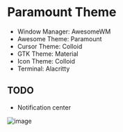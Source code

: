 # Paramount Theme
 - Window Manager: AwesomeWM
 - Awesome Theme: Paramount
 - Cursor Theme: Colloid
 - GTK Theme: Material
 - Icon Theme: Colloid
 - Terminal: Alacritty
## TODO
 - Notification center

![image](https://github.com/fafuja/nixconfig/assets/46684536/84c692c9-310b-47f4-b10c-32c27d342221)
